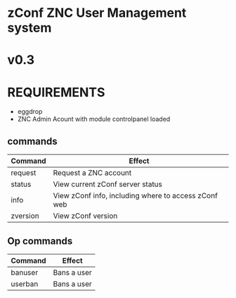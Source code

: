 # zConf ZNC User Management system
# v0.3

# REQUIREMENTS
 - eggdrop
 - ZNC Admin Acount with module controlpanel loaded

## commands
Command  | Effect
---------|-------
request  | Request a ZNC account
status   | View current zConf server status
info     | View zConf info, including where to access zConf web
zversion | View zConf version

## Op commands
Command | Effect
--------|-------
banuser | Bans a user
userban | Bans a user

